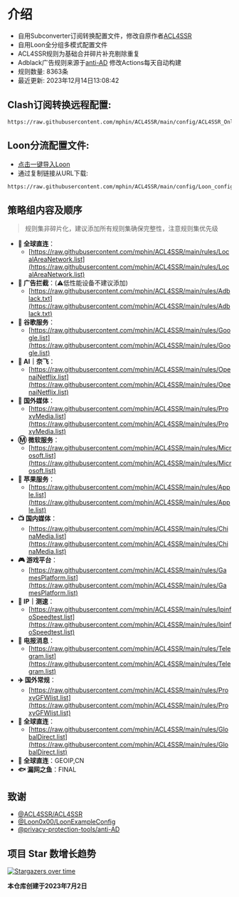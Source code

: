 # 介绍
* 自用Subconverter订阅转换配置文件，修改自原作者[ACL4SSR](https://github.com/ACL4SSR/ACL4SSR)  
* 自用Loon全分组多模式配置文件
* ACL4SSR规则为基础合并碎片补充剔除重复
* Adblack广告规则来源于[anti-AD](https://github.com/privacy-protection-tools/anti-AD) 修改Actions每天自动构建
* 规则数量: 8363条
* 最近更新: 2023年12月14日13:08:42
## Clash订阅转换远程配置:
```
https://raw.githubusercontent.com/mphin/ACL4SSR/main/config/ACL4SSR_Online_Full_MultiMode_777.ini
```
## Loon分流配置文件:
* [点击一键导入Loon](https://www.nsloon.com/openloon/import?sub=https://raw.githubusercontent.com/mphin/ACL4SSR/main/config/Loon_config_mphin.conf)
* 通过复制链接从URL下载:
```
https://raw.githubusercontent.com/mphin/ACL4SSR/main/config/Loon_config_mphin.conf
```
## 策略组内容及顺序
> 规则集非碎片化，建议添加所有规则集确保完整性，注意规则集优先级
- **🎯 全球直连**：
  - [https://raw.githubusercontent.com/mphin/ACL4SSR/main/rules/LocalAreaNetwork.list](https://raw.githubusercontent.com/mphin/ACL4SSR/main/rules/LocalAreaNetwork.list)
- **🚫 广告拦截**：(⚠️低性能设备不建议添加)
  - [https://raw.githubusercontent.com/mphin/ACL4SSR/main/rules/Adblack.txt](https://raw.githubusercontent.com/mphin/ACL4SSR/main/rules/Adblack.txt)
- **📢 谷歌服务**：
  - [https://raw.githubusercontent.com/mphin/ACL4SSR/main/rules/Google.list](https://raw.githubusercontent.com/mphin/ACL4SSR/main/rules/Google.list)
- **🤖 AI｜奈飞**：
  - [https://raw.githubusercontent.com/mphin/ACL4SSR/main/rules/OpenaiNetflix.list](https://raw.githubusercontent.com/mphin/ACL4SSR/main/rules/OpenaiNetflix.list)
- **🎥 国外媒体**：
  - [https://raw.githubusercontent.com/mphin/ACL4SSR/main/rules/ProxyMedia.list](https://raw.githubusercontent.com/mphin/ACL4SSR/main/rules/ProxyMedia.list)
- **Ⓜ️ 微软服务**：
  - [https://raw.githubusercontent.com/mphin/ACL4SSR/main/rules/Microsoft.list](https://raw.githubusercontent.com/mphin/ACL4SSR/main/rules/Microsoft.list)
- **🍎 苹果服务**：
  - [https://raw.githubusercontent.com/mphin/ACL4SSR/main/rules/Apple.list](https://raw.githubusercontent.com/mphin/ACL4SSR/main/rules/Apple.list)
- **📺 国内媒体**：
  - [https://raw.githubusercontent.com/mphin/ACL4SSR/main/rules/ChinaMedia.list](https://raw.githubusercontent.com/mphin/ACL4SSR/main/rules/ChinaMedia.list)
- **🎮 游戏平台**：
  - [https://raw.githubusercontent.com/mphin/ACL4SSR/main/rules/GamesPlatform.list](https://raw.githubusercontent.com/mphin/ACL4SSR/main/rules/GamesPlatform.list)
- **📡 IP｜测速**：
  - [https://raw.githubusercontent.com/mphin/ACL4SSR/main/rules/IpinfoSpeedtest.list](https://raw.githubusercontent.com/mphin/ACL4SSR/main/rules/IpinfoSpeedtest.list)
- **📲 电报消息**：
  - [https://raw.githubusercontent.com/mphin/ACL4SSR/main/rules/Telegram.list](https://raw.githubusercontent.com/mphin/ACL4SSR/main/rules/Telegram.list)
- **✈️ 国外常规**：
  - [https://raw.githubusercontent.com/mphin/ACL4SSR/main/rules/ProxyGFWlist.list](https://raw.githubusercontent.com/mphin/ACL4SSR/main/rules/ProxyGFWlist.list)
- **🎯 全球直连**：
  - [https://raw.githubusercontent.com/mphin/ACL4SSR/main/rules/GlobalDirect.list](https://raw.githubusercontent.com/mphin/ACL4SSR/main/rules/GlobalDirect.list)
- **🎯 全球直连**：GEOIP,CN
- **🐟 漏网之鱼**：FINAL

## 致谢
- [@ACL4SSR/ACL4SSR](https://github.com/ACL4SSR/ACL4SSR)
- [@Loon0x00/LoonExampleConfig](https://github.com/Loon0x00/LoonExampleConfig)
- [@privacy-protection-tools/anti-AD](https://github.com/privacy-protection-tools/anti-AD)
## 项目 Star 数增长趋势
[![Stargazers over time](https://starchart.cc/mphin/ACL4SSR.svg)](https://starchart.cc/mphin/ACL4SSR)

**本仓库创建于2023年7月2日**
